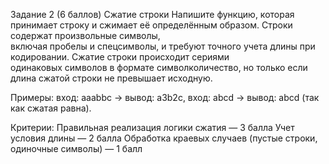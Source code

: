 Задание 2 (6 баллов)
Сжатие строки
Напишите функцию, которая принимает строку и сжимает её определённым образом. Строки содержат произвольные символы,  
включая пробелы и спецсимволы, и требуют точного учета длины при кодировании. Сжатие строки происходит сериями  
одинаковых символов в формате символколичество, но только если длина сжатой строки не превышает исходную.

Примеры:
вход: aaabbc → вывод: a3b2c,
вход: abcd → вывод: abcd (так как сжатая равна).

Критерии:
Правильная реализация логики сжатия — 3 балла
Учет условия длины — 2 балла
Обработка краевых случаев (пустые строки, одиночные символы) — 1 балл